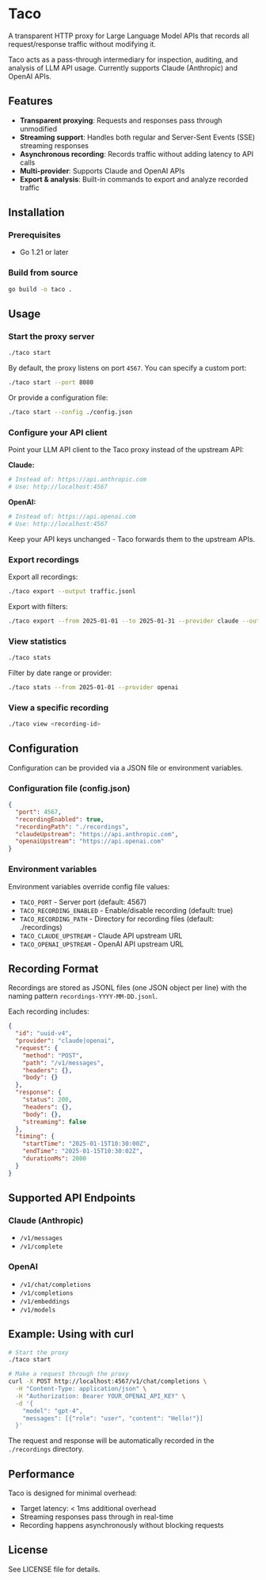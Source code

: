 # Taco

A transparent HTTP proxy for Large Language Model APIs that records all request/response traffic without modifying it.

Taco acts as a pass-through intermediary for inspection, auditing, and analysis of LLM API usage. Currently supports Claude (Anthropic) and OpenAI APIs.

## Features

- **Transparent proxying**: Requests and responses pass through unmodified
- **Streaming support**: Handles both regular and Server-Sent Events (SSE) streaming responses
- **Asynchronous recording**: Records traffic without adding latency to API calls
- **Multi-provider**: Supports Claude and OpenAI APIs
- **Export & analysis**: Built-in commands to export and analyze recorded traffic

## Installation

### Prerequisites

- Go 1.21 or later

### Build from source

```bash
go build -o taco .
```

## Usage

### Start the proxy server

```bash
./taco start
```

By default, the proxy listens on port `4567`. You can specify a custom port:

```bash
./taco start --port 8080
```

Or provide a configuration file:

```bash
./taco start --config ./config.json
```

### Configure your API client

Point your LLM API client to the Taco proxy instead of the upstream API:

**Claude:**
```bash
# Instead of: https://api.anthropic.com
# Use: http://localhost:4567
```

**OpenAI:**
```bash
# Instead of: https://api.openai.com
# Use: http://localhost:4567
```

Keep your API keys unchanged - Taco forwards them to the upstream APIs.

### Export recordings

Export all recordings:

```bash
./taco export --output traffic.jsonl
```

Export with filters:

```bash
./taco export --from 2025-01-01 --to 2025-01-31 --provider claude --output claude-jan.jsonl
```

### View statistics

```bash
./taco stats
```

Filter by date range or provider:

```bash
./taco stats --from 2025-01-01 --provider openai
```

### View a specific recording

```bash
./taco view <recording-id>
```

## Configuration

Configuration can be provided via a JSON file or environment variables.

### Configuration file (config.json)

```json
{
  "port": 4567,
  "recordingEnabled": true,
  "recordingPath": "./recordings",
  "claudeUpstream": "https://api.anthropic.com",
  "openaiUpstream": "https://api.openai.com"
}
```

### Environment variables

Environment variables override config file values:

- `TACO_PORT` - Server port (default: 4567)
- `TACO_RECORDING_ENABLED` - Enable/disable recording (default: true)
- `TACO_RECORDING_PATH` - Directory for recording files (default: ./recordings)
- `TACO_CLAUDE_UPSTREAM` - Claude API upstream URL
- `TACO_OPENAI_UPSTREAM` - OpenAI API upstream URL

## Recording Format

Recordings are stored as JSONL files (one JSON object per line) with the naming pattern `recordings-YYYY-MM-DD.jsonl`.

Each recording includes:

```json
{
  "id": "uuid-v4",
  "provider": "claude|openai",
  "request": {
    "method": "POST",
    "path": "/v1/messages",
    "headers": {},
    "body": {}
  },
  "response": {
    "status": 200,
    "headers": {},
    "body": {},
    "streaming": false
  },
  "timing": {
    "startTime": "2025-01-15T10:30:00Z",
    "endTime": "2025-01-15T10:30:02Z",
    "durationMs": 2000
  }
}
```

## Supported API Endpoints

### Claude (Anthropic)
- `/v1/messages`
- `/v1/complete`

### OpenAI
- `/v1/chat/completions`
- `/v1/completions`
- `/v1/embeddings`
- `/v1/models`

## Example: Using with curl

```bash
# Start the proxy
./taco start

# Make a request through the proxy
curl -X POST http://localhost:4567/v1/chat/completions \
  -H "Content-Type: application/json" \
  -H "Authorization: Bearer YOUR_OPENAI_API_KEY" \
  -d '{
    "model": "gpt-4",
    "messages": [{"role": "user", "content": "Hello!"}]
  }'
```

The request and response will be automatically recorded in the `./recordings` directory.

## Performance

Taco is designed for minimal overhead:
- Target latency: < 1ms additional overhead
- Streaming responses pass through in real-time
- Recording happens asynchronously without blocking requests

## License

See LICENSE file for details.
